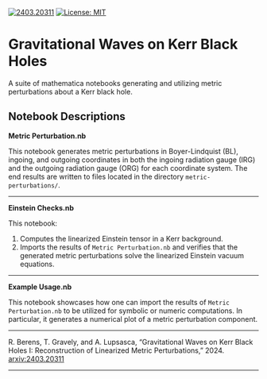 [![2403.20311](https://img.shields.io/badge/arXiv-2403.20311-b31b1b.svg)](https://arxiv.org/abs/2403.20311) [![License: MIT](https://img.shields.io/badge/License-MIT-yellow.svg)](https://github.com/Metric-Reconstruction/metric-reconstruction/blob/main/LICENSE)
# Gravitational Waves on Kerr Black Holes #

A suite of mathematica notebooks generating and utilizing metric perturbations about a Kerr black hole.

## Notebook Descriptions

**Metric Perturbation.nb** 

This notebook generates metric perturbations in Boyer-Lindquist (BL), ingoing, and outgoing coordinates in both the ingoing radiation gauge (IRG) and the outgoing radiation gauge (ORG) for each coordinate system. The end results are written to files located in the directory `metric-perturbations/`.

_______
**Einstein Checks.nb** 

This notebook: 
1. Computes the linearized Einstein tensor in a Kerr background.
2. Imports the results of `Metric Perturbation.nb` and verifies that the generated metric perturbations solve the linearized Einstein vacuum equations.

_______
**Example Usage.nb** 

This notebook showcases how one can import the results of `Metric Perturbation.nb` to be utilized for symbolic or numeric computations. In particular, it generates a numerical plot of a metric perturbation component.

______________
R. Berens, T. Gravely, and A. Lupsasca, “Gravitational Waves on Kerr Black Holes I: Reconstruction of Linearized Metric Perturbations,” 2024. [arxiv:2403.20311](https://arxiv.org/abs/2403.20311)
______________
